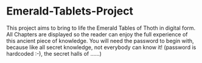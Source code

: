 # Emerald-Tablets-Project
This project aims to bring to life the Emerald Tables of Thoth in digital form. All Chapters are displayed so the reader can enjoy the full experience of this ancient piece of knowledge. You will need the password to begin with, because like all secret knowledge, not everybody can know it! (password is hardcoded :-), the secret halls of ......)
